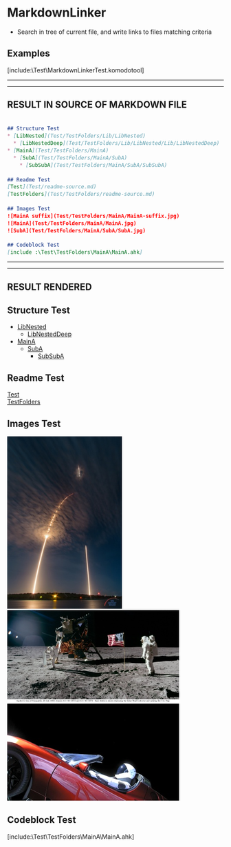 # MarkdownLinker  
* Search in tree of current file, and write links to files matching criteria  


## Examples  
[include:\Test\MarkdownLinkerTest.komodotool]  


------------------------------------------------------------------------------------  
------------------------------------------------------------------------------------  

## RESULT IN SOURCE OF MARKDOWN FILE  

``` markdown  

## Structure Test  
* [LibNested](Test/TestFolders/Lib/LibNested)  
  * [LibNestedDeep](Test/TestFolders/Lib/LibNested/Lib/LibNestedDeep)  
* [MainA](Test/TestFolders/MainA)  
  * [SubA](Test/TestFolders/MainA/SubA)  
    * [SubSubA](Test/TestFolders/MainA/SubA/SubSubA)  

## Readme Test  
[Test](Test/readme-source.md)  
[TestFolders](Test/TestFolders/readme-source.md)  

## Images Test  
![MainA suffix](Test/TestFolders/MainA/MainA-suffix.jpg)  
![MainA](Test/TestFolders/MainA/MainA.jpg)  
![SubA](Test/TestFolders/MainA/SubA/SubA.jpg)  

## Codeblock Test  
[include :\Test\TestFolders\MainA\MainA.ahk]  

```  


------------------------------------------------------------------------------------  
------------------------------------------------------------------------------------  

## RESULT RENDERED  


## Structure Test  

* [LibNested](Test/TestFolders/Lib/LibNested)  
  * [LibNestedDeep](Test/TestFolders/Lib/LibNested/Lib/LibNestedDeep)  
* [MainA](Test/TestFolders/MainA)  
  * [SubA](Test/TestFolders/MainA/SubA)  
    * [SubSubA](Test/TestFolders/MainA/SubA/SubSubA)  

## Readme Test  
[Test](Test/readme-source.md)  
[TestFolders](Test/TestFolders/readme-source.md)  

## Images Test  
![MainA suffix](Test/TestFolders/MainA/MainA-suffix.jpg)  
![MainA](Test/TestFolders/MainA/MainA.jpg)  
![SubA](Test/TestFolders/MainA/SubA/SubA.jpg)  

## Codeblock Test  
[include:\Test\TestFolders\MainA\MainA.ahk]  
  